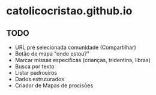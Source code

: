 # catolicocristao.github.io

## TODO
- URL pré selecionada comunidade (Compartilhar)
- Botão de mapa "onde estou?"
- Marcar missas especificas (crianças, tridentina, libras)
- Busca por texto
- Listar padroeiros
- Dados estruturados
- Criador de Mapas de procisões